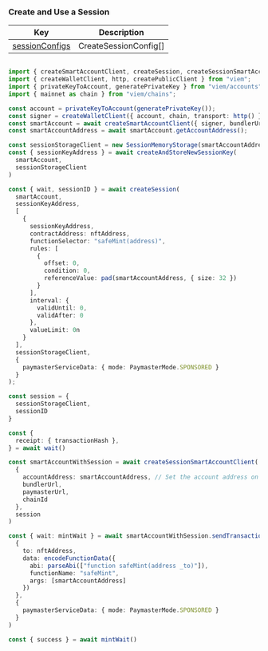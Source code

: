 ### Create and Use a Session
| Key                                                                                                      | Description                                |
| -------------------------------------------------------------------------------------------------------- | ------------------------------------------ |
| [sessionConfigs](https://bcnmy.github.io/biconomy-client-sdk/types/BuildUserOpOptions.html)              | CreateSessionConfig[]              |

```typescript

import { createSmartAccountClient, createSession, createSessionSmartAccountClient } from "@biconomy/account";
import { createWalletClient, http, createPublicClient } from "viem";
import { privateKeyToAccount, generatePrivateKey } from "viem/accounts";
import { mainnet as chain } from "viem/chains";

const account = privateKeyToAccount(generatePrivateKey());
const signer = createWalletClient({ account, chain, transport: http() });
const smartAccount = await createSmartAccountClient({ signer, bundlerUrl, paymasterUrl }); // Retrieve bundler and pymaster urls from dashboard
const smartAccountAddress = await smartAccount.getAccountAddress();

const sessionStorageClient = new SessionMemoryStorage(smartAccountAddress)
const { sessionKeyAddress } = await createAndStoreNewSessionKey(
  smartAccount,
  sessionStorageClient
)

const { wait, sessionID } = await createSession(
  smartAccount,
  sessionKeyAddress,
  [
    {
      sessionKeyAddress,
      contractAddress: nftAddress,
      functionSelector: "safeMint(address)",
      rules: [
        {
          offset: 0,
          condition: 0,
          referenceValue: pad(smartAccountAddress, { size: 32 })
        }
      ],
      interval: {
        validUntil: 0,
        validAfter: 0
      },
      valueLimit: 0n
    }
  ],
  sessionStorageClient,
  {
    paymasterServiceData: { mode: PaymasterMode.SPONSORED }
  }
);

const session = {
  sessionStorageClient,
  sessionID
}

const {
  receipt: { transactionHash },
} = await wait()

const smartAccountWithSession = await createSessionSmartAccountClient(
  {
    accountAddress: smartAccountAddress, // Set the account address on behalf of the user
    bundlerUrl,
    paymasterUrl,
    chainId
  },
  session
)

const { wait: mintWait } = await smartAccountWithSession.sendTransaction(
  {
    to: nftAddress,
    data: encodeFunctionData({
      abi: parseAbi(["function safeMint(address _to)"]),
      functionName: "safeMint",
      args: [smartAccountAddress]
    })
  },
  {
    paymasterServiceData: { mode: PaymasterMode.SPONSORED }
  }
)

const { success } = await mintWait()

```
